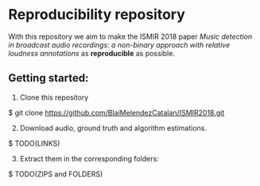 # Reproducibility repository
With this repository we aim to make the ISMIR 2018 paper *Music detection in broadcast audio recordings: a non-binary approach with relative loudness annotations*  as **reproducible** as possible.

## Getting started:

1. Clone this repository

$ git clone https://github.com/BlaiMelendezCatalan/ISMIR2018.git

2. Download audio, ground truth and algorithm estimations.

$ TODO(LINKS)

3. Extract them in the corresponding folders:

$ TODO(ZIPS and FOLDERS)



